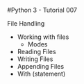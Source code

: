 #Python 3 - Tutorial 007

File Handling
  - Working with files
    - Modes
  - Reading Files
  - Writing Files
  - Appending Files
  - With (statement)